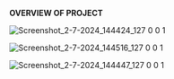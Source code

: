 **OVERVIEW OF PROJECT**


![Screenshot_2-7-2024_144424_127 0 0 1](https://github.com/amitgupta226571/E-commerce-site/assets/163492672/0b5f0173-5ea8-4b70-9fbe-1e7f9919a886)


![Screenshot_2-7-2024_144516_127 0 0 1](https://github.com/amitgupta226571/E-commerce-site/assets/163492672/bfd27b18-af2c-4976-b707-9508c9f52ba5)


![Screenshot_2-7-2024_144447_127 0 0 1](https://github.com/amitgupta226571/E-commerce-site/assets/163492672/39b3c6b4-f8f3-4edb-9b19-e34133046d62)





